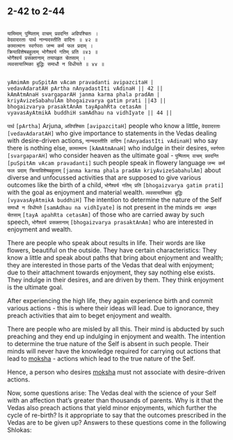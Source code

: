 ## 2-42 to 2-44


```shloka-sa

यामिमाम् पुष्पिताम् वाचम् प्रवदन्ति अविपश्चितः ।
वेदवादरताः पार्थ नान्यदस्तीति वादिनः ॥ ४२ ॥
कामात्मानः स्वर्गपराः जन्म कर्म फल प्रदाम् ।
क्रियाविशेषबहुलाम् भोगैश्वर्य गतिम् प्रति ॥४३ ॥
भोगैश्वर्य प्रसक्तानाम् तयापहृत चेतसाम् ।
व्यवसायात्मिका बुद्धिः समाधौ न विधीयते ॥ ४४ ॥

```
```shloka-sa-hk

yAmimAm puSpitAm vAcam pravadanti avipazcitaH |
vedavAdaratAH pArtha nAnyadastIti vAdinaH || 42 ||
kAmAtmAnaH svargaparAH janma karma phala pradAm |
kriyAvizeSabahulAm bhogaizvarya gatim prati ||43 ||
bhogaizvarya prasaktAnAm tayApahRta cetasAm |
vyavasAyAtmikA buddhiH samAdhau na vidhIyate || 44 ||

```
`पार्थ` `[pArtha]` Arjuna, `अविपश्चितः` `[avipazcitaH]` people who know a little, `वेदवादरताः` `[vedavAdaratAH]` who give importance to statements in the Vedas dealing with desire-driven actions, `नान्यदस्तीति वादिनः` `[nAnyadastIti vAdinaH]` who say there is nothing else, `कामात्मानः` `[kAmAtmAnaH]` who indulge in their desires, `स्वर्गपराः` `[svargaparAH]` who consider heaven as the ultimate goal - `पुष्पिताम् वाचम् प्रवदन्ति` `[puSpitAm vAcam pravadanti]` such people speak in flowery language `जन्म कर्म फल प्रदाम् क्रियाविशेषबहुलाम्` `[janma karma phala pradAm kriyAvizeSabahulAm]` about diverse and unfocussed activities that are supposed to give various outcomes like the birth of a child, `भोगैश्वर्य गतिम् प्रति` `[bhogaizvarya gatim prati]` with the goal as enjoyment and material wealth.
`व्यवसायात्मिका बुद्धिः` `[vyavasAyAtmikA buddhiH]` The intention to determine the nature of the Self `समाधौ न विधीयते` `[samAdhau na vidhIyate]` is not present in the minds `तया अपहृत चेतसाम्` `[tayA apahRta cetasAm]` of those who are carried away by such speech, `भोगैश्वर्य प्रसक्तानाम्` `[bhogaizvarya prasaktAnAm]` who are interested in enjoyment and wealth.

There are people who speak about results in life. Their words are like flowers, beautiful on the outside. They have certain characteristics: They know a little and speak about paths that bring about enjoyment and wealth; they are interested in those parts of the Vedas that deal with enjoyment; due to their attachment towards enjoyment, they say nothing else exists. They indulge in their desires, and are driven by them. They think enjoyment is the ultimate goal. 

After experiencing the high life, they again experience birth and commit various actions - this is where their ideas will lead. Due to ignorance, they preach activities that aim to beget enjoyment and wealth.

There are people who are misled by all this. Their mind is abducted by such preaching and they end up indulging in enjoyment and wealth. The intention to determine the true nature of the Self is absent in such people. Their minds will never have the knowledge required for carrying out actions that lead to 
[moksha](Back-to-Basics.md#Moksha) - actions which lead to the true nature of the Self.

Hence, a person who desires 
[moksha](Back-to-Basics.md#Moksha)
 must not associate with desire-driven actions.

Now, some questions arise: The Vedas deal with the science of your Self with an affection that’s greater than thousands of parents. Why is it that the Vedas also preach actions that yield minor enjoyments, which further the cycle of re-birth? Is it appropriate to say that the outcomes prescribed in the Vedas are to be given up? Answers to these questions come in the following Shlokas:


